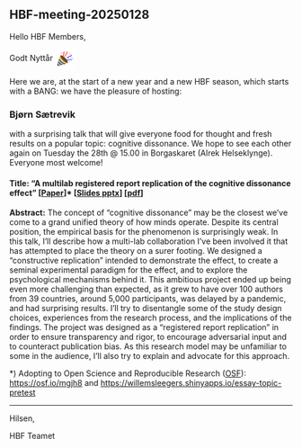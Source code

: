 ## HBF-meeting-20250128

Hello HBF Members,

Godt Nyttår <img src="./assets/nyttaar.png" width="35" style="vertical-align: middle;">

Here we are, at the start of a new year and a new HBF season, which starts with a BANG: we have the pleasure of hosting:
 
### Bjørn Sætrevik 

with a surprising talk that will give everyone food for thought and fresh results on a popular topic: cognitive dissonance. We hope to see each other again on Tuesday the 28th @ 15.00 in Borgaskaret (Alrek Helseklynge). Everyone most welcome!

#### Title: “A multilab registered report replication of the cognitive dissonance effect” [[Paper](https://journals.sagepub.com/doi/full/10.1177/25152459231213375)]*  [[Slides pptx]([text](https://github.com/Brain-and-Consciousness/HBF/blob/main/hbf-meeting-2025-01-28/assets/Registered%20_eport_replication_of_cognitive_dissonance.pptx))] [[pdf]([text](https://github.com/Brain-and-Consciousness/HBF/blob/main/hbf-meeting-2025-01-28/assets/Registered%20_eport_replication_of_cognitive_dissonance.pdf))]
**Abstract:** The concept of “cognitive dissonance” may be the closest we’ve come to a grand unified theory of how minds operate. Despite its central position, the empirical basis for the phenomenon is surprisingly weak. In this talk, I’ll describe how a multi-lab collaboration I’ve been involved it that has attempted to place the theory on a surer footing. We designed a “constructive replication” intended to demonstrate the effect, to create a seminal experimental paradigm for the effect, and to explore the psychological mechanisms behind it. This ambitious project ended up being even more challenging than expected, as it grew to have over 100 authors from 39 countries, around 5,000 participants, was delayed by a pandemic, and had surprising results. I’ll try to disentangle some of the study design choices, experiences from the research process, and the implications of the findings. The project was designed as a “registered report replication” in order to ensure transparency and rigor, to encourage adversarial input and to counteract publication bias. As this research model may be unfamiliar to some in the audience, I’ll also try to explain and advocate for this approach.

*) Adopting to Open Science and Reproducible Research ([OSF](https://osf.io)): <br> https://osf.io/mgjh8  and  https://willemsleegers.shinyapps.io/essay-topic-pretest 

-------

Hilsen,

HBF Teamet

